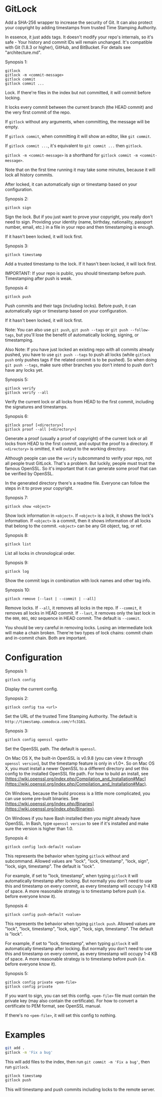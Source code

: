 GitLock
=======

Add a SHA-256 wrapper to increase the security of Git. It can also protect your copyright by adding timestamps from trusted Time Stamping Authority.

In essence, it just adds tags. It doesn't modify your repo's internals, so it's safe - Your history and commit IDs will remain unchanged. It's compatible with Git (1.8.3 or higher), GitHub, and BitBucket. For details see "architecture.md".

Synopsis 1:

```
gitlock
gitlock -m <commit-message>
gitlock commit
gitlock commit ...
```

Lock. If there're files in the index but not committed, it will commit before locking.

It locks every commit between the current branch (the HEAD commit) and the very first commit of the repo.

If `gitlock` without any arguments, when committing, the message will be empty.

If `gitlock commit`, when committing it will show an editor, like `git commit`.

If `gitlock commit ...`, it's equivalent to `git commit ...` then `gitlock`.

`gitlock -m <commit-message>` is a shorthand for `gitlock commit -m <commit-message>`.

Note that on the first time running it may take some minutes, because it will lock all history commits.

After locked, it can automatically sign or timestamp based on your configuration.

Synopsis 2:

```
gitlock sign
```

Sign the lock. But if you just want to prove your copyright, you really don't need to sign. Providing  your identity (name, birthday, nationality, passport number, email, etc.) in a file in your repo and then timestamping is enough.

If it hasn't been locked, it will lock first.

Synopsis 3:

```
gitlock timestamp
```

Add a trusted timestamp to the lock. If it hasn't been locked, it will lock first.

IMPORTANT: If your repo is public, you should timestamp before push. Timestamping after push is weak.

Synopsis 4:

```
gitlock push
```

Push commits and their tags (including locks). Before push, it can automatically sign or timestamp based on your configuration.

If it hasn't been locked, it will lock first.

Note: You can also use `git push`, `git push --tags` or `git push --follow-tags`, but you'll lose the benefit of automatically locking, signing, or timestamping.

Also Note: If you have just locked an existing repo with all commits already pushed, you have to use `git push --tags` to push all locks (while `gitlock push` only pushes tags if the related commit is to be pushed). So when doing `git push --tags`, make sure other branches you don't intend to push don't have any locks yet.

Synopsis 5:

```
gitlock verify
gitlock verify --all
```

Verify the current lock or all locks from HEAD to the first commit, including the signatures and timestamps.

Synopsis 6:

```
gitlock proof [<directory>]
gitlock proof --all [<directory>]
```

Generate a proof (usually a proof of copyright) of the current lock or all locks from HEAD to the first commit, and output the proof to a directory. If `<directory>` is omitted, it will output to the working directory.

Although people can use the `verify` subcommand to verify your repo, not all people trust GitLock. That's a problem. But luckily, people must trust the famous OpenSSL. So it's important that it can generate some proof that can be verified by OpenSSL.

In the generated directory there's a readme file. Everyone can follow the steps in it to prove your copyright.

Synopsis 7:

```
gitlock show <object>
```

Show lock information in `<object>`. If `<object>` is a lock, it shows the lock's information. If `<object>` is a commit, then it shows information of all locks that belong to the commit. `<object>` can be any Git object, tag, or ref.

Synopsis 8:

```
gitlock list
```

List all locks in chronological order.

Synopsis 9:

```
gitlock log
```

Show the commit logs in combination with lock names and other tag info.

Synopsis 10:

```
gitlock remove [--last | --commit | --all]
```

Remove locks. If `--all`, it removes all locks in the repo. If `--commit`, it removes all locks in HEAD commit. If `--last`, it removes only the last lock in the `000`, `001`, `002` sequence in HEAD commit. The default is `--commit`.

You should be very careful in removing locks. Losing an intermediate lock will make a chain broken. There're two types of lock chains: commit chain and in-commit chain. Both are important.

Configuration
=============

Synopsis 1:

```
gitlock config
```

Display the current config.

Synopsis 2:

```
gitlock config tsa <url>
```

Set the URL of the trusted Time Stamping Authority. The default is `http://timestamp.comodoca.com/rfc3161`.

Synopsis 3:

```
gitlock config openssl <path>
```

Set the OpenSSL path. The default is `openssl`.

On Mac OS X, the built-in OpenSSL is v0.9.8 (you can view it through `openssl version`), but the timestamp feature is only in v1.0+. So on Mac OS X, you must install a newer OpenSSL to a different directory and set this config to the installed OpenSSL file path. For how to build an install, see [https://wiki.openssl.org/index.php/Compilation_and_Installation#Mac](https://wiki.openssl.org/index.php/Compilation_and_Installation#Mac).

On Windows, because the build process is a little more complicated, you can use some pre-built binaries. See [https://wiki.openssl.org/index.php/Binaries](https://wiki.openssl.org/index.php/Binaries).

On Windows if you have Bash installed then you might already have OpenSSL. In Bash, type `openssl version` to see if it's installed and make sure the version is higher than 1.0.

Synopsis 4:

```
gitlock config lock-default <value>
```

This represents the behavior when typing `gitlock` without and subcommand. Allowed values are "lock", "lock, timestamp", "lock, sign", "lock, sign, timestamp". The default is "lock".

For example, if set to "lock, timestamp", when typing `gitlock` it will automatically timestamp after locking. But normally you don't need to use this and timestamp on every commit, as every timestamp will occupy 1-4 KB of space. A more reasonable strategy is to timestamp before push (i.e. before everyone know it).

Synopsis 4:

```
gitlock config push-default <value>
```

This represents the behavior when typing `gitlock push`. Allowed values are "lock", "lock, timestamp", "lock, sign", "lock, sign, timestamp". The default is "lock".

For example, if set to "lock, timestamp", when typing `gitlock` it will automatically timestamp after locking. But normally you don't need to use this and timestamp on every commit, as every timestamp will occupy 1-4 KB of space. A more reasonable strategy is to timestamp before push (i.e. before everyone know it).

Synopsis 5:

```
gitlock config private <pem-file>
gitlock config private
```

If you want to sign, you can set this config. `<pem-file>` file must contain the private key (may also contain the certificate). For how to convert a certificate to PEM format, see OpenSSL manual.

If there's no `<pem-file>`, it will set this config to nothing.

Examples
========

```bash
git add .
gitlock -m 'Fix a bug'
```

This will add files to the index, then run `git commit -m 'Fix a bug'`, then run `gitlock`.

```bash
gitlock timestamp
gitlock push
```

This will timestamp and push commits including locks to the remote server.
